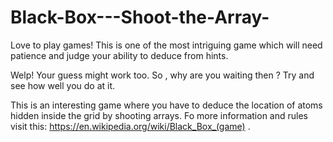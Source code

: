 # Black-Box---Shoot-the-Array-
Love to play games! This is one of the most intriguing game which will need patience and judge your ability to deduce from hints.

Welp! Your guess might work too. So , why are you waiting then ? Try and see how well you do at it.

This is an interesting game where you have to deduce the location of atoms hidden inside the grid by shooting arrays. 
Fo more information and rules visit this: https://en.wikipedia.org/wiki/Black_Box_(game) .
